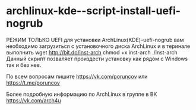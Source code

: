# archlinux-kde--script-install-uefi-nogrub
РЕЖИМ ТОЛЬКО UEFI
для установки  ArchLinux(KDE)-uefi-nogrub вам необходимо загрузиться с установочного диска ArchLinux и в теринале выполнить 
wget http://bit.do/inst-arch
chmod +x inst-arch
./inst-arch
Данный скрипт позваляет произдести установку как рядом с Windows так и без нее.

По всем вопросам пишите https://vk.com/poruncov или https://t.me/poruncov

Более подробную информацию по ArchLinux в группе в ВК https://vk.com/arch4u
